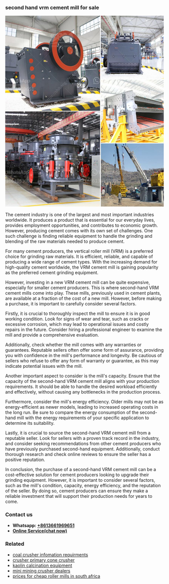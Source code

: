 <h3>second hand vrm cement mill for sale</h3><img src='1708663619.jpg' alt=''><p>The cement industry is one of the largest and most important industries worldwide. It produces a product that is essential for our everyday lives, provides employment opportunities, and contributes to economic growth. However, producing cement comes with its own set of challenges. One such challenge is finding reliable equipment to handle the grinding and blending of the raw materials needed to produce cement.</p><p>For many cement producers, the vertical roller mill (VRM) is a preferred choice for grinding raw materials. It is efficient, reliable, and capable of producing a wide range of cement types. With the increasing demand for high-quality cement worldwide, the VRM cement mill is gaining popularity as the preferred cement grinding equipment.</p><p>However, investing in a new VRM cement mill can be quite expensive, especially for smaller cement producers. This is where second-hand VRM cement mills come into play. These mills, previously used in cement plants, are available at a fraction of the cost of a new mill. However, before making a purchase, it is important to carefully consider several factors.</p><p>Firstly, it is crucial to thoroughly inspect the mill to ensure it is in good working condition. Look for signs of wear and tear, such as cracks or excessive corrosion, which may lead to operational issues and costly repairs in the future. Consider hiring a professional engineer to examine the mill and provide a comprehensive evaluation.</p><p>Additionally, check whether the mill comes with any warranties or guarantees. Reputable sellers often offer some form of assurance, providing you with confidence in the mill's performance and longevity. Be cautious of sellers who refuse to offer any form of warranty or guarantee, as this may indicate potential issues with the mill.</p><p>Another important aspect to consider is the mill's capacity. Ensure that the capacity of the second-hand VRM cement mill aligns with your production requirements. It should be able to handle the desired workload efficiently and effectively, without causing any bottlenecks in the production process.</p><p>Furthermore, consider the mill's energy efficiency. Older mills may not be as energy-efficient as newer models, leading to increased operating costs in the long run. Be sure to compare the energy consumption of the second-hand mill with the energy requirements of your specific application to determine its suitability.</p><p>Lastly, it is crucial to source the second-hand VRM cement mill from a reputable seller. Look for sellers with a proven track record in the industry, and consider seeking recommendations from other cement producers who have previously purchased second-hand equipment. Additionally, conduct thorough research and check online reviews to ensure the seller has a positive reputation.</p><p>In conclusion, the purchase of a second-hand VRM cement mill can be a cost-effective solution for cement producers looking to upgrade their grinding equipment. However, it is important to consider several factors, such as the mill's condition, capacity, energy efficiency, and the reputation of the seller. By doing so, cement producers can ensure they make a reliable investment that will support their production needs for years to come.</p><h3>Contact us</h3><ul><li><strong>Whatsapp:&nbsp;<a href="https://wa.me/8613661969651">+8613661969651</a></strong></li><li><a href="https://swt.shibang-china.com/?git&amp;zhl&amp;second hand vrm cement mill for sale"><strong>Online Service(chat now)</strong></a></li></ul><h3>Related</h3><ul><li><a href='coal crusher infomation requirments.md'>coal crusher infomation requirments</a></li><li><a href='crusher primary cone crusher.md'>crusher primary cone crusher</a></li><li><a href='kaolin calcination equipment.md'>kaolin calcination equipment</a></li><li><a href='mini mining crusher dealers.md'>mini mining crusher dealers</a></li><li><a href='prices for cheap roller mills in south africa.md'>prices for cheap roller mills in south africa</a></li></ul>